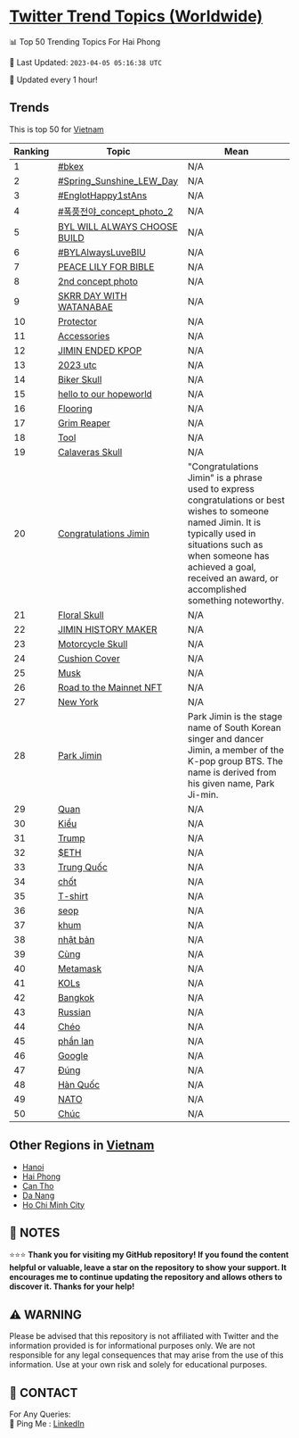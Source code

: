 [Twitter Trend Topics (Worldwide)](https://github.com/ErcinDedeoglu/Twitter-Trend-Topics)
==========


📊 Top 50 Trending Topics For Hai Phong

📆 Last Updated: `2023-04-05 05:16:38 UTC`

🔧 Updated every 1 hour!


## Trends

This is top 50 for [Vietnam](</Vietnam>)

| Ranking | Topic | Mean |
| ------- | ------------ | ------------ |
| 1 | [#bkex](http://twitter.com/search?q=%23bkex) | N/A |
| 2 | [#Spring_Sunshine_LEW_Day](http://twitter.com/search?q=%23Spring_Sunshine_LEW_Day) | N/A |
| 3 | [#EnglotHappy1stAns](http://twitter.com/search?q=%23EnglotHappy1stAns) | N/A |
| 4 | [#폭풍전야_concept_photo_2](http://twitter.com/search?q=%23%ed%8f%ad%ed%92%8d%ec%a0%84%ec%95%bc_concept_photo_2) | N/A |
| 5 | [BYL WILL ALWAYS CHOOSE BUILD](http://twitter.com/search?q=BYL+WILL+ALWAYS+CHOOSE+BUILD) | N/A |
| 6 | [#BYLAlwaysLuveBIU](http://twitter.com/search?q=%23BYLAlwaysLuveBIU) | N/A |
| 7 | [PEACE LILY FOR BIBLE](http://twitter.com/search?q=PEACE+LILY+FOR+BIBLE) | N/A |
| 8 | [2nd concept photo](http://twitter.com/search?q=2nd+concept+photo) | N/A |
| 9 | [SKRR DAY WITH WATANABAE](http://twitter.com/search?q=SKRR+DAY+WITH+WATANABAE) | N/A |
| 10 | [Protector](http://twitter.com/search?q=Protector) | N/A |
| 11 | [Accessories](http://twitter.com/search?q=Accessories) | N/A |
| 12 | [JIMIN ENDED KPOP](http://twitter.com/search?q=JIMIN+ENDED+KPOP) | N/A |
| 13 | [2023 utc](http://twitter.com/search?q=2023+utc) | N/A |
| 14 | [Biker Skull](http://twitter.com/search?q=Biker+Skull) | N/A |
| 15 | [hello to our hopeworld](http://twitter.com/search?q=hello+to+our+hopeworld) | N/A |
| 16 | [Flooring](http://twitter.com/search?q=Flooring) | N/A |
| 17 | [Grim Reaper](http://twitter.com/search?q=Grim+Reaper) | N/A |
| 18 | [Tool](http://twitter.com/search?q=Tool) | N/A |
| 19 | [Calaveras Skull](http://twitter.com/search?q=Calaveras+Skull) | N/A |
| 20 | [Congratulations Jimin](http://twitter.com/search?q=Congratulations+Jimin) | "Congratulations Jimin" is a phrase used to express congratulations or best wishes to someone named Jimin. It is typically used in situations such as when someone has achieved a goal, received an award, or accomplished something noteworthy. |
| 21 | [Floral Skull](http://twitter.com/search?q=Floral+Skull) | N/A |
| 22 | [JIMIN HISTORY MAKER](http://twitter.com/search?q=JIMIN+HISTORY+MAKER) | N/A |
| 23 | [Motorcycle Skull](http://twitter.com/search?q=Motorcycle+Skull) | N/A |
| 24 | [Cushion Cover](http://twitter.com/search?q=Cushion+Cover) | N/A |
| 25 | [Musk](http://twitter.com/search?q=Musk) | N/A |
| 26 | [Road to the Mainnet NFT](http://twitter.com/search?q=Road+to+the+Mainnet+NFT) | N/A |
| 27 | [New York](http://twitter.com/search?q=New+York) | N/A |
| 28 | [Park Jimin](http://twitter.com/search?q=Park+Jimin) | Park Jimin is the stage name of South Korean singer and dancer Jimin, a member of the K-pop group BTS. The name is derived from his given name, Park Ji-min. |
| 29 | [Quan](http://twitter.com/search?q=Quan) | N/A |
| 30 | [Kiểu](http://twitter.com/search?q=Ki%e1%bb%83u) | N/A |
| 31 | [Trump](http://twitter.com/search?q=Trump) | N/A |
| 32 | [$ETH](http://twitter.com/search?q=%24ETH) | N/A |
| 33 | [Trung Quốc](http://twitter.com/search?q=Trung+Qu%e1%bb%91c) | N/A |
| 34 | [chốt](http://twitter.com/search?q=ch%e1%bb%91t) | N/A |
| 35 | [T-shirt](http://twitter.com/search?q=T-shirt) | N/A |
| 36 | [seop](http://twitter.com/search?q=seop) | N/A |
| 37 | [khum](http://twitter.com/search?q=khum) | N/A |
| 38 | [nhật bản](http://twitter.com/search?q=nh%e1%ba%adt+b%e1%ba%a3n) | N/A |
| 39 | [Cùng](http://twitter.com/search?q=C%c3%b9ng) | N/A |
| 40 | [Metamask](http://twitter.com/search?q=Metamask) | N/A |
| 41 | [KOLs](http://twitter.com/search?q=KOLs) | N/A |
| 42 | [Bangkok](http://twitter.com/search?q=Bangkok) | N/A |
| 43 | [Russian](http://twitter.com/search?q=Russian) | N/A |
| 44 | [Chéo](http://twitter.com/search?q=Ch%c3%a9o) | N/A |
| 45 | [phần lan](http://twitter.com/search?q=ph%e1%ba%a7n+lan) | N/A |
| 46 | [Google](http://twitter.com/search?q=Google) | N/A |
| 47 | [Đúng](http://twitter.com/search?q=%c4%90%c3%bang) | N/A |
| 48 | [Hàn Quốc](http://twitter.com/search?q=H%c3%a0n+Qu%e1%bb%91c) | N/A |
| 49 | [NATO](http://twitter.com/search?q=NATO) | N/A |
| 50 | [Chúc](http://twitter.com/search?q=Ch%c3%bac) | N/A |



## Other Regions in [Vietnam](</Vietnam>)

* [Hanoi](</Vietnam/Hanoi.md>)
* [Hai Phong](</Vietnam/Hai Phong.md>)
* [Can Tho](</Vietnam/Can Tho.md>)
* [Da Nang](</Vietnam/Da Nang.md>)
* [Ho Chi Minh City](</Vietnam/Ho Chi Minh City.md>)



## 📝 NOTES

⭐⭐⭐ **Thank you for visiting my GitHub repository! If you found the content helpful or valuable, leave a star on the repository to show your support. It encourages me to continue updating the repository and allows others to discover it. Thanks for your help!**


## ⚠️ WARNING

Please be advised that this repository is not affiliated with Twitter and the information provided is for informational purposes only. We are not responsible for any legal consequences that may arise from the use of this information. Use at your own risk and solely for educational purposes.


## 📨 CONTACT

 For Any Queries:  
            🏓 Ping Me : [LinkedIn](https://www.linkedin.com/in/ercindedeoglu/)

